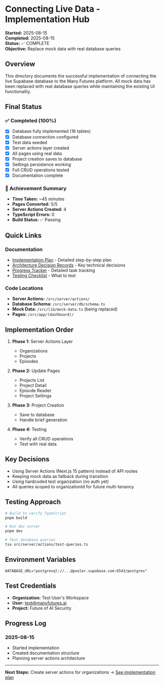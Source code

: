 # Connecting Live Data - Implementation Hub

**Started:** 2025-08-15  
**Completed:** 2025-08-15  
**Status:** ✅ COMPLETE  
**Objective:** Replace mock data with real database queries  

## Overview

This directory documents the successful implementation of connecting the live Supabase database to the Many Futures platform. All mock data has been replaced with real database queries while maintaining the existing UI functionality.

## Final Status

### ✅ Completed (100%)
- [x] Database fully implemented (16 tables)
- [x] Database connection configured
- [x] Test data seeded
- [x] Server actions layer created
- [x] All pages using real data
- [x] Project creation saves to database
- [x] Settings persistence working
- [x] Full CRUD operations tested
- [x] Documentation complete

### 🎯 Achievement Summary
- **Time Taken:** ~45 minutes
- **Pages Converted:** 5/5
- **Server Actions Created:** 4
- **TypeScript Errors:** 0
- **Build Status:** ✅ Passing

## Quick Links

### Documentation
- [Implementation Plan](./implementation-plan.md) - Detailed step-by-step plan
- [Architecture Decision Records](./adr/) - Key technical decisions
- [Progress Tracker](./progress-tracker.md) - Detailed task tracking
- [Testing Checklist](./testing-checklist.md) - What to test

### Code Locations
- **Server Actions:** `/src/server/actions/`
- **Database Schema:** `/src/server/db/schema.ts`
- **Mock Data:** `/src/lib/mock-data.ts` (being replaced)
- **Pages:** `/src/app/(dashboard)/`

## Implementation Order

1. **Phase 1:** Server Actions Layer
   - Organizations
   - Projects  
   - Episodes

2. **Phase 2:** Update Pages
   - Projects List
   - Project Detail
   - Episode Reader
   - Project Settings

3. **Phase 3:** Project Creation
   - Save to database
   - Handle brief generation

4. **Phase 4:** Testing
   - Verify all CRUD operations
   - Test with real data

## Key Decisions

- Using Server Actions (Next.js 15 pattern) instead of API routes
- Keeping mock data as fallback during transition
- Using hardcoded test organization (no auth yet)
- All queries scoped to organizationId for future multi-tenancy

## Testing Approach

```bash
# Build to verify TypeScript
pnpm build

# Run dev server
pnpm dev

# Test database queries
tsx src/server/actions/test-queries.ts
```

## Environment Variables

```env
DATABASE_URL="postgresql://...@pooler.supabase.com:6543/postgres"
```

## Test Credentials

- **Organization:** Test User's Workspace
- **User:** test@manyfutures.ai  
- **Project:** Future of AI Security

## Progress Log

### 2025-08-15
- Started implementation
- Created documentation structure
- Planning server actions architecture

---

**Next Steps:** Create server actions for organizations → [See implementation plan](./implementation-plan.md)